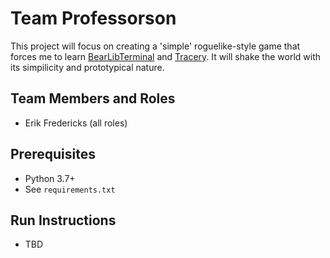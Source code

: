 # Team Professorson

This project will focus on creating a 'simple' roguelike-style game that forces me to learn [BearLibTerminal](http://foo.wyrd.name/en:bearlibterminal) and [Tracery](http://tracery.io/).  It will shake the world with its simpilicity and prototypical nature.

## Team Members and Roles

* Erik Fredericks (all roles)

## Prerequisites

* Python 3.7+
* See `requirements.txt`

## Run Instructions

* TBD
